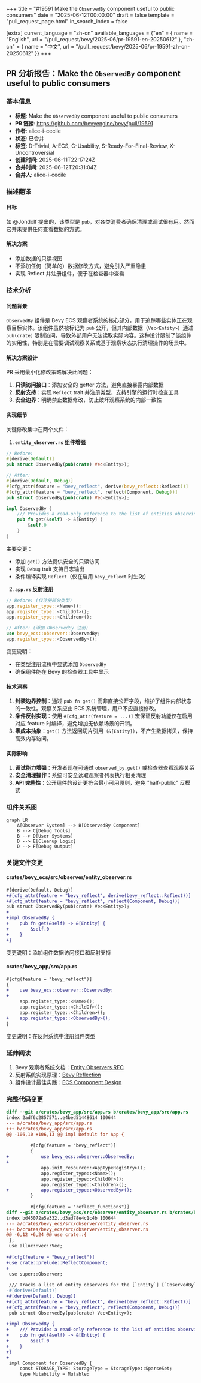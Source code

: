 +++
title = "#19591 Make the `ObservedBy` component useful to public consumers"
date = "2025-06-12T00:00:00"
draft = false
template = "pull_request_page.html"
in_search_index = false

[extra]
current_language = "zh-cn"
available_languages = {"en" = { name = "English", url = "/pull_request/bevy/2025-06/pr-19591-en-20250612" }, "zh-cn" = { name = "中文", url = "/pull_request/bevy/2025-06/pr-19591-zh-cn-20250612" }}
+++

## PR 分析报告：Make the `ObservedBy` component useful to public consumers

### 基本信息
- **标题**: Make the `ObservedBy` component useful to public consumers
- **PR 链接**: https://github.com/bevyengine/bevy/pull/19591
- **作者**: alice-i-cecile
- **状态**: 已合并
- **标签**: D-Trivial, A-ECS, C-Usability, S-Ready-For-Final-Review, X-Uncontroversial
- **创建时间**: 2025-06-11T22:17:24Z
- **合并时间**: 2025-06-12T20:31:04Z
- **合并人**: alice-i-cecile

### 描述翻译
#### 目标
如 @Jondolf 提出的，该类型是 `pub`，对各类消费者确保清理或调试很有用。然而它并未提供任何查看数据的方式。

#### 解决方案
- 添加数据的只读视图
- 不添加任何（简单的）数据修改方式，避免引入严重隐患
- 实现 Reflect 并注册组件，便于在检查器中查看

### 技术分析

#### 问题背景
`ObservedBy` 组件是 Bevy ECS 观察者系统的核心部分，用于追踪哪些实体正在观察目标实体。该组件虽然被标记为 `pub` 公开，但其内部数据（`Vec<Entity>`）通过 `pub(crate)` 限制访问，导致外部用户无法读取实际内容。这种设计限制了该组件的实用性，特别是在需要调试观察关系或基于观察状态执行清理操作的场景中。

#### 解决方案设计
PR 采用最小化修改策略解决此问题：
1. **只读访问接口**：添加安全的 getter 方法，避免直接暴露内部数据
2. **反射支持**：实现 `Reflect` trait 并注册类型，支持引擎的运行时检查工具
3. **安全边界**：明确禁止数据修改，防止破坏观察系统的内部一致性

#### 实现细节
关键修改集中在两个文件：

1. **`entity_observer.rs` 组件增强**
```rust
// Before:
#[derive(Default)]
pub struct ObservedBy(pub(crate) Vec<Entity>);

// After:
#[derive(Default, Debug)]
#[cfg_attr(feature = "bevy_reflect", derive(bevy_reflect::Reflect))]
#[cfg_attr(feature = "bevy_reflect", reflect(Component, Debug))]
pub struct ObservedBy(pub(crate) Vec<Entity>);

impl ObservedBy {
    /// Provides a read-only reference to the list of entities observing this entity.
    pub fn get(&self) -> &[Entity] {
        &self.0
    }
}
```
主要变更：
- 添加 `get()` 方法提供安全的只读访问
- 实现 `Debug` trait 支持日志输出
- 条件编译实现 `Reflect`（仅在启用 `bevy_reflect` 时生效）

2. **`app.rs` 反射注册**
```rust
// Before: (仅注册部分类型)
app.register_type::<Name>();
app.register_type::<ChildOf>();
app.register_type::<Children>();

// After: (添加 ObservedBy 注册)
use bevy_ecs::observer::ObservedBy;
app.register_type::<ObservedBy>();
```
变更说明：
- 在类型注册流程中显式添加 `ObservedBy`
- 确保组件能在 Bevy 的检查器工具中显示

#### 技术洞察
1. **封装边界控制**：通过 `pub fn get()` 而非直接公开字段，维护了组件内部状态的一致性。观察关系应由 ECS 系统管理，用户不应直接修改。
2. **条件反射实现**：使用 `#[cfg_attr(feature = ...)]` 宏保证反射功能仅在启用对应 feature 时编译，避免增加无依赖场景的开销。
3. **零成本抽象**：`get()` 方法返回切片引用（`&[Entity]`），不产生数据拷贝，保持高效内存访问。

#### 实际影响
1. **调试能力增强**：开发者现在可通过 `observed_by.get()` 或检查器查看观察关系
2. **安全清理操作**：系统可安全读取观察者列表执行相关清理
3. **API 完整性**：公开组件的设计更符合最小可用原则，避免 "half-public" 反模式

### 组件关系图
```mermaid
graph LR
    A[Observer System] --> B[ObservedBy Component]
    B --> C[Debug Tools]
    B --> D[User Systems]
    D --> E[Cleanup Logic]
    D --> F[Debug Output]
```

### 关键文件变更

#### crates/bevy_ecs/src/observer/entity_observer.rs
```diff
#[derive(Default, Debug)]
+#[cfg_attr(feature = "bevy_reflect", derive(bevy_reflect::Reflect))]
+#[cfg_attr(feature = "bevy_reflect", reflect(Component, Debug))]
pub struct ObservedBy(pub(crate) Vec<Entity>);
+
+impl ObservedBy {
+    pub fn get(&self) -> &[Entity] {
+        &self.0
+    }
+}
```
变更说明：添加组件数据访问接口和反射支持

#### crates/bevy_app/src/app.rs
```diff
#[cfg(feature = "bevy_reflect")]
{
+    use bevy_ecs::observer::ObservedBy;
+
     app.register_type::<Name>();
     app.register_type::<ChildOf>();
     app.register_type::<Children>();
+    app.register_type::<ObservedBy>();
}
```
变更说明：在反射系统中注册组件类型

### 延伸阅读
1. Bevy 观察者系统文档：[Entity Observers RFC](https://github.com/bevyengine/rfcs/pull/39)
2. 反射系统实现原理：[Bevy Reflection](https://bevyengine.org/learn/book/features/reflection/)
3. 组件设计最佳实践：[ECS Component Design](https://github.com/bevyengine/bevy/discussions/1976)

### 完整代码变更
```diff
diff --git a/crates/bevy_app/src/app.rs b/crates/bevy_app/src/app.rs
index 2adf6c2857571..e4bed51448614 100644
--- a/crates/bevy_app/src/app.rs
+++ b/crates/bevy_app/src/app.rs
@@ -106,10 +106,13 @@ impl Default for App {
 
         #[cfg(feature = "bevy_reflect")]
         {
+            use bevy_ecs::observer::ObservedBy;
+
             app.init_resource::<AppTypeRegistry>();
             app.register_type::<Name>();
             app.register_type::<ChildOf>();
             app.register_type::<Children>();
+            app.register_type::<ObservedBy>();
         }
 
         #[cfg(feature = "reflect_functions")]
diff --git a/crates/bevy_ecs/src/observer/entity_observer.rs b/crates/bevy_ecs/src/observer/entity_observer.rs
index bd45072a5a332..d3ad78e4c1c4b 100644
--- a/crates/bevy_ecs/src/observer/entity_observer.rs
+++ b/crates/bevy_ecs/src/observer/entity_observer.rs
@@ -6,12 +6,24 @@ use crate::{
 };
 use alloc::vec::Vec;
 
+#[cfg(feature = "bevy_reflect")]
+use crate::prelude::ReflectComponent;
+
 use super::Observer;
 
 /// Tracks a list of entity observers for the [`Entity`] [`ObservedBy`] is added to.
-#[derive(Default)]
+#[derive(Default, Debug)]
+#[cfg_attr(feature = "bevy_reflect", derive(bevy_reflect::Reflect))]
+#[cfg_attr(feature = "bevy_reflect", reflect(Component, Debug))]
 pub struct ObservedBy(pub(crate) Vec<Entity>);
 
+impl ObservedBy {
+    /// Provides a read-only reference to the list of entities observing this entity.
+    pub fn get(&self) -> &[Entity] {
+        &self.0
+    }
+}
+
 impl Component for ObservedBy {
     const STORAGE_TYPE: StorageType = StorageType::SparseSet;
     type Mutability = Mutable;
```